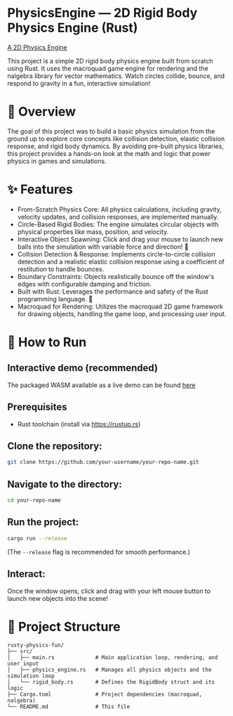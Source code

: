 # PhysicsEngine — 2D Rigid Body Physics Engine (Rust)

[A 2D Physics Engine](https://gwmanthorp.github.io/rigid_body_physics_engine/)

This project is a simple 2D rigid body physics engine built from scratch using Rust. It uses the macroquad game engine for rendering and the nalgebra library for vector mathematics. Watch circles collide, bounce, and respond to gravity in a fun, interactive simulation!

# 🎯 Overview

The goal of this project was to build a basic physics simulation from the ground up to explore core concepts like collision detection, elastic collision response, and rigid body dynamics. By avoiding pre-built physics libraries, this project provides a hands-on look at the math and logic that power physics in games and simulations.

# ✨ Features

- From-Scratch Physics Core: All physics calculations, including gravity, velocity updates, and collision responses, are implemented manually.
- Circle-Based Rigid Bodies: The engine simulates circular objects with physical properties like mass, position, and velocity.
- Interactive Object Spawning: Click and drag your mouse to launch new balls into the simulation with variable force and direction! 🎯
- Collision Detection & Response: Implements circle-to-circle collision detection and a realistic elastic collision response using a coefficient of restitution to handle bounces.
- Boundary Constraints: Objects realistically bounce off the window's edges with configurable damping and friction.
- Built with Rust: Leverages the performance and safety of the Rust programming language. 🦀
- Macroquad for Rendering: Utilizes the macroquad 2D game framework for drawing objects, handling the game loop, and processing user input.

# 🚀 How to Run
## Interactive demo (recommended)
The packaged WASM available as a live demo can be found [here](https://gwmanthorp.github.io/rigid_body_physics_engine/)

## Prerequisites

- Rust toolchain (install via https://rustup.rs)

## Clone the repository:

```bash
git clone https://github.com/your-username/your-repo-name.git
```

## Navigate to the directory:

```bash
cd your-repo-name
```

## Run the project:

```bash
cargo run --release
```

(The `--release` flag is recommended for smooth performance.)

## Interact:

Once the window opens, click and drag with your left mouse button to launch new objects into the scene!

# 📁 Project Structure

```
rusty-physics-fun/
├── src/
│   ├── main.rs             # Main application loop, rendering, and user input
│   ├── physics_engine.rs   # Manages all physics objects and the simulation loop
│   └── rigid_body.rs       # Defines the RigidBody struct and its logic
├── Cargo.toml              # Project dependencies (macroquad, nalgebra)
└── README.md               # This file
```
